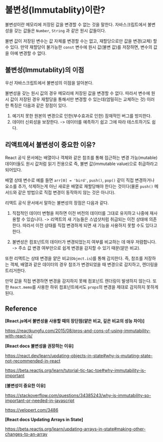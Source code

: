 # 불변성(Immutablity)이란?

불변성이란 메모리에 저장된 값을 변경할 수 없는 것을 말한다. 자바스크립트에서 불변성을 갖는 값들은 `Number`, `String` 과 같은 원시 값들이다.

불변 값이 저장된 변수는 값 자체를 변경할 수는 없고, 재할당으로만 값을 변경(교체) 할 수 있다. 만약 재할당이 불가능한 `const` 변수에 원시 값(불변 값)를 저장하면, 변수의 값을 아예 변경할 수 없다.

## 불변성(Immutablity)의 이점

우선 자바스크립트에서 불변성의 이점을 알아본다.

불변성을 갖는 원시 값의 경우 메모리에 저장된 값을 변경할 수 없다. 따라서 변수에 원시 값이 저장된 경우 재할당을 통해서만 변경할 수 있는데(엄밀히는 교체하는 것) 이러한 특징은 다음과 같은 장점이 있다.

1. 예기치 못한 원본의 변경으로 인한(부수효과로 인한) 잠재적인 버그를 방지한다.
2. 데이터 신뢰성을 보장한다. -> 데이터를 예측하기 쉽고 그에 따라 테스트하기도 쉽다.

## 리액트에서 불변성이 중요한 이유?

React 공식 문서에는 배열이나 객체와 같은 참조를 통해 접근하는 변경 가능(mutable) 데이터들도 원시 값처럼 읽기 전용으로 즉, 불변 값(immutable value)으로 취급하라고 되어있다.

배열 상태 변수로 예를 들면 `arr[0] = 'bird'`, `push()`, `pop()` 같이 직접 변경하거나 요소를 추가, 삭제하는게 아닌 새로운 배열로 재할당해야 한다는 것이다(물론 `push()` 메서드와 같은 방법으로 직접 변경이 동작하지 않는 것은 아니다).

리액트 공식 문서에서 말하는 불변성의 장점은 다음과 같다.

1. 직접적인 데이터 변형을 피하면 이전 버전의 데이터를 그대로 유지하고 나중에 재사용할 수 있습니다. -> 리액트의 새 기능들은 스냅샷처럼 취급되는 이전 상태에 의존한다. 따라서 이전 상태를 직접 변경하게 되면 새 기능을 사용하지 못할 수도 있다고 한다.   
   
2. 불변성은 컴포넌트의 데이터가 변경되었는지 여부를 비교하는 데 매우 저렴합니다. -> 주소 값 변경 여부만으로 쉽게 변경을 감지할 수 있기 때문(얕은 비교).
  
또한 리액트는 상태 변경을 얕은 비교(`Object.is`)를 통해 감지한다. 즉, 참조를 저장하는 객체, 배열과 같은 데이터의 경우 참조가 변경되었을 때 변경으로 감지하고, 렌더링을 트리거한다. 

만약 값을 직접 변경하면 변경을 감지하지 못해 컴포넌트 렌더링이 발생하지 않는다. 또한  `React.memo`를 사용한 하위 컴포넌트에서도 `props`의 변경을 제대로 감지하지 못하게 된다.

<!-- immer, immutable.js-->

## Reference

**[React.js에서 불변성을 사용할 때의 장단점(얕은 비교, 깊은 비교의 성능 차이)]**

https://reactkungfu.com/2015/08/pros-and-cons-of-using-immutability-with-react-js/

**[React docs 불변성을 권장하는 이유]**

https://react.dev/learn/updating-objects-in-state#why-is-mutating-state-not-recommended-in-react

https://beta.reactjs.org/learn/tutorial-tic-tac-toe#why-immutability-is-important

**[불변성이 중요한 이유]**

https://stackoverflow.com/questions/34385243/why-is-immutability-so-important-or-needed-in-javascript

https://velopert.com/3486


**[React docs Updating Arrays in State]**

https://beta.reactjs.org/learn/updating-arrays-in-state#making-other-changes-to-an-array